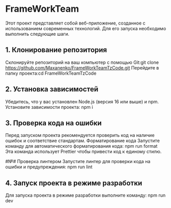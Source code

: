 # FrameWorkTeam
Этот проект представляет собой веб-приложение, созданное с использованием современных технологий. Для его запуска необходимо выполнить следующие шаги.

## 1. Клонирование репозитория
Склонируйте репозиторий на ваш компьютер с помощью 
Git:git clone https://github.com/Maxanenko/FrameWorkTeamTzCode.git
Перейдите в папку проекта:cd FrameWorkTeamTzCode
## 2. Установка зависимостей
Убедитесь, что у вас установлен Node.js (версия 16 или выше) и npm.
Установите зависимости проекта: npm i

## 3. Проверка кода на ошибки
Перед запуском проекта рекомендуется проверить код на наличие ошибок и соответствие стандартам.
Форматирование кода
Запустите команду для автоматического форматирования кода: npm run format
Эта команда использует Prettier чтобы привести код к единому стилю.

#№# Проверка линтером
Запустите линтер для проверки кода на ошибки и предупреждения: npm run lint

## 4. Запуск проекта в режиме разработки
Для запуска проекта в режиме разработки выполните команду: npm run dev
